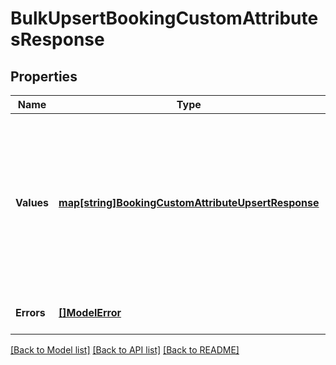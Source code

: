 # BulkUpsertBookingCustomAttributesResponse

## Properties
Name | Type | Description | Notes
------------ | ------------- | ------------- | -------------
**Values** | [**map[string]BookingCustomAttributeUpsertResponse**](BookingCustomAttributeUpsertResponse.md) | A map of responses that correspond to individual upsert requests. Each response has the same ID as the corresponding request and contains either a &#x60;booking_id&#x60; and &#x60;custom_attribute&#x60; or an &#x60;errors&#x60; field. | [optional] [default to null]
**Errors** | [**[]ModelError**](Error.md) | Any errors that occurred during the request. | [optional] [default to null]

[[Back to Model list]](../README.md#documentation-for-models) [[Back to API list]](../README.md#documentation-for-api-endpoints) [[Back to README]](../README.md)

